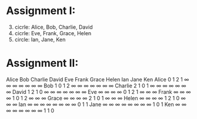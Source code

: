 # Assignment I: 
3. cicrle: Alice, Bob, Charlie, David
2. cicrle: Eve, Frank, Grace, Helen
3. circle: Ian, Jane, Ken


# Assignment II:
Alice	Bob	Charlie	David	Eve	Frank	Grace	Helen	Ian	Jane	Ken
Alice	0	1	2	1	∞	∞	∞	∞	∞	∞	∞
Bob	1	0	1	2	∞	∞	∞	∞	∞	∞	∞
Charlie	2	1	0	1	∞	∞	∞	∞	∞	∞	∞
David	1	2	1	0	∞	∞	∞	∞	∞	∞	∞
Eve	∞	∞	∞	∞	0	1	2	1	∞	∞	∞
Frank	∞	∞	∞	∞	1	0	1	2	∞	∞	∞
Grace	∞	∞	∞	∞	2	1	0	1	∞	∞	∞
Helen	∞	∞	∞	∞	1	2	1	0	∞	∞	∞
Ian	∞	∞	∞	∞	∞	∞	∞	∞	0	1	1
Jane	∞	∞	∞	∞	∞	∞	∞	∞	1	0	1
Ken	∞	∞	∞	∞	∞	∞	∞	∞	1	1	0

